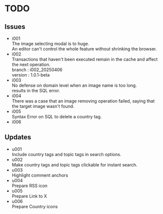 # TODO

## Issues

- i001  
  The image selecting modal is to huge.   
  An editor can't control the whole feature without shrinking the browser.
- i002  
  Transactions that haven't been executed remain in the cache and affect the next operation.  
  branch : i002_20250406  
  version : 1.0.1-beta  
- i003  
  No defense on domain level when an image name is too long.  
  results in the SQL error.
- i004  
  There was a case that an image removing operation failed, saying that the target image wasn't found.
- i005  
  Syntax Error on SQL to delete a country tag.
- i006


## Updates

- u001  
  Include country tags and topic tags in search options.  
- u002  
  Make country tags and topic tags clickable for instant search.
- u003  
  Highlight comment anchors
- u004  
  Prepare RSS icon
- u005  
  Prepare Link to X
- u006  
  Prepare Country icons
  